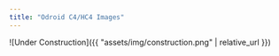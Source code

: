 ```yaml
---
title: "Odroid C4/HC4 Images"
---
```

![Under Construction]({{ "assets/img/construction.png" | relative_url }})
